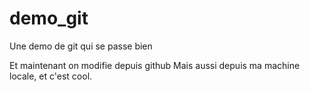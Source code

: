 demo_git
========

Une demo de git qui se passe bien

Et maintenant on modifie depuis github
Mais aussi depuis ma machine locale, et c'est cool.
